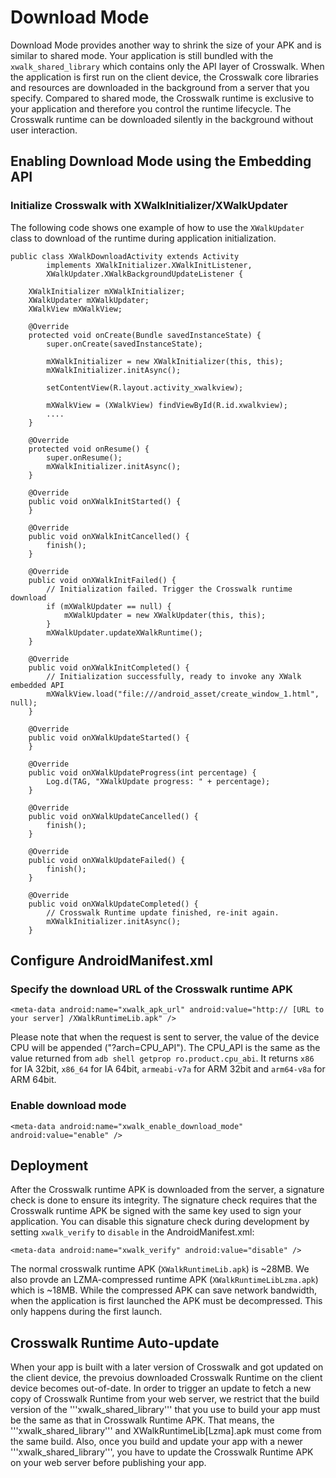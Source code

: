 # Download Mode

Download Mode provides another way to shrink the size of your APK and is similar to shared mode. Your application is still bundled with the `xwalk_shared_library` which contains only the API layer of Crosswalk.  When the application is first run on the client device, the Crosswalk core libraries and resources are downloaded in the background from a server that you specify. Compared to shared mode, the Crosswalk runtime is exclusive to your application and therefore you control the runtime lifecycle.  The Crosswalk runtime can be downloaded silently in the background without user interaction.

## Enabling Download Mode using the Embedding API

### Initialize Crosswalk with XWalkInitializer/XWalkUpdater

The following code shows one example of how to use the `XWalkUpdater` class to download of the runtime during application initialization.
```
public class XWalkDownloadActivity extends Activity
        implements XWalkInitializer.XWalkInitListener, 
		XWalkUpdater.XWalkBackgroundUpdateListener {

    XWalkInitializer mXWalkInitializer;
    XWalkUpdater mXWalkUpdater;
    XWalkView mXWalkView;

    @Override
    protected void onCreate(Bundle savedInstanceState) {
        super.onCreate(savedInstanceState);

        mXWalkInitializer = new XWalkInitializer(this, this);
        mXWalkInitializer.initAsync();

        setContentView(R.layout.activity_xwalkview);

        mXWalkView = (XWalkView) findViewById(R.id.xwalkview);
        ....
    }

    @Override
    protected void onResume() {
        super.onResume();
        mXWalkInitializer.initAsync();
    }

    @Override
    public void onXWalkInitStarted() {
    }

    @Override
    public void onXWalkInitCancelled() {
        finish();
    }

    @Override
    public void onXWalkInitFailed() {
        // Initialization failed. Trigger the Crosswalk runtime download
        if (mXWalkUpdater == null) {
			mXWalkUpdater = new XWalkUpdater(this, this);
		}
        mXWalkUpdater.updateXWalkRuntime();
    }

    @Override
    public void onXWalkInitCompleted() {
        // Initialization successfully, ready to invoke any XWalk embedded API
        mXWalkView.load("file:///android_asset/create_window_1.html", null);
    }

    @Override
    public void onXWalkUpdateStarted() {
    }

    @Override
    public void onXWalkUpdateProgress(int percentage) {
        Log.d(TAG, "XWalkUpdate progress: " + percentage);
    }

    @Override
    public void onXWalkUpdateCancelled() {
        finish();
    }

    @Override
    public void onXWalkUpdateFailed() {
        finish();
    }

    @Override
    public void onXWalkUpdateCompleted() {
        // Crosswalk Runtime update finished, re-init again.
        mXWalkInitializer.initAsync();
    }
```

## Configure AndroidManifest.xml

### Specify the download URL of the Crosswalk runtime APK
```
<meta-data android:name="xwalk_apk_url" android:value="http:// [URL to your server] /XWalkRuntimeLib.apk" />
```
Please note that when the request is sent to server, the value of the device CPU will be appended ("?arch=CPU_API"). The CPU_API is the same as the value returned from `adb shell getprop ro.product.cpu_abi`. It returns `x86` for IA 32bit, `x86_64` for IA 64bit, `armeabi-v7a` for ARM 32bit and `arm64-v8a` for ARM 64bit.

### Enable download mode
```
<meta-data android:name="xwalk_enable_download_mode" android:value="enable" />
```

## Deployment
After the Crosswalk runtime APK is downloaded from the server, a signature check is done to ensure its integrity. The signature check requires that the Crosswalk runtime APK be signed with the same key used to sign your application. You can disable this signature check during development by setting `xwalk_verify` to `disable` in the AndroidManifest.xml:
```
<meta-data android:name="xwalk_verify" android:value="disable" />
```

The normal crosswalk runtime APK (`XWalkRuntimeLib.apk`) is ~28MB.  We also provde an LZMA-compressed runtime APK (`XWalkRuntimeLibLzma.apk`) which is ~18MB. While the compressed APK can save network bandwidth, when the application is first launched the APK must be decompressed. This only happens during the first launch.

## Crosswalk Runtime Auto-update
When your app is built with a later version of Crosswalk and got updated on the client device, the prevoius downloaded Crosswalk Runtime on the client device becomes out-of-date. In order to trigger an update to fetch a new copy of Crosswalk Runtime from your web server, we restrict that the build version of the '''xwalk_shared_library''' that you use to build your app must be the same as that in Crosswalk Runtime APK. That means, the '''xwalk_shared_library''' and XWalkRuntimeLib[Lzma].apk must come from the same build. Also, once you build and update your app with a newer '''xwalk_shared_library''', you have to update the Crosswalk Runtime APK on your web server before publishing your app.


